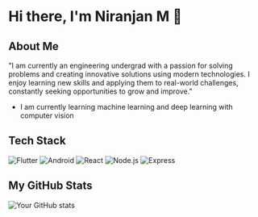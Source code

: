 # Hi there, I'm Niranjan M 👋

## About Me
"I am currently an engineering undergrad with a passion for solving problems and creating innovative solutions using modern technologies. I enjoy learning new skills and applying them to real-world challenges, constantly seeking opportunities to grow and improve."


- I am currently learning machine learning and deep learning with computer vision

## Tech Stack
![Flutter](https://img.shields.io/badge/Flutter-02569B?style=for-the-badge&logo=flutter&logoColor=white)
![Android](https://img.shields.io/badge/Android-3DDC84?style=for-the-badge&logo=android&logoColor=white)
![React](https://img.shields.io/badge/React-20232A?style=for-the-badge&logo=react&logoColor=61DAFB)
![Node.js](https://img.shields.io/badge/Node.js-339933?style=for-the-badge&logo=nodedotjs&logoColor=white)
![Express](https://img.shields.io/badge/Express-000000?style=for-the-badge&logo=express&logoColor=white)

## My GitHub Stats
![Your GitHub stats](https://github-readme-stats.vercel.app/api?username=yourusername&show_icons=true&theme=radical)
